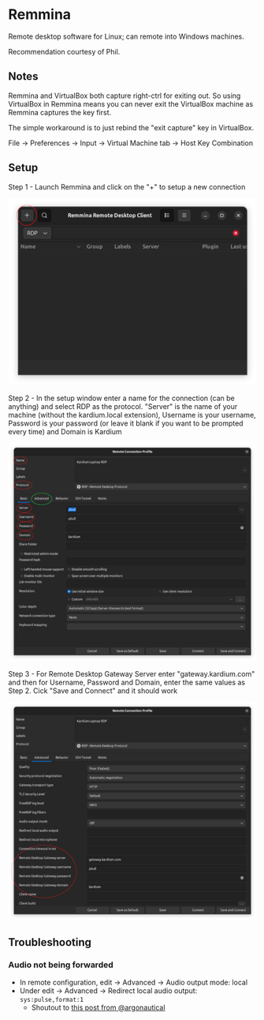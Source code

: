 # Remmina
Remote desktop software for Linux; can remote into Windows machines.

Recommendation courtesy of Phil.

## Notes
Remmina and VirtualBox both capture right-ctrl for exiting out.
So using VirtualBox in Remmina means you can never exit the VirtualBox machine
as Remmina captures the key first.

The simple workaround is to just rebind the "exit capture" key in VirtualBox.

File -> Preferences -> Input -> Virtual Machine tab -> Host Key Combination

## Setup
Step 1 - Launch Remmina and click on the "+" to setup a new connection

![Stage 1](./images/remmina_stage_1.png)

Step 2 - In the setup window enter a name for the connection (can  be anything) and select RDP as the protocol. "Server" is the name of your machine (without the kardium.local extension), Username is your username, Password is your password (or leave it blank if you want to be prompted every time) and Domain is Kardium 

![Stage 2](./images/remmina_stage_2.png)

Step 3 - For Remote Desktop Gateway Server enter "gateway.kardium.com" and then for Username, Password and Domain, enter the same values as Step 2. Cick "Save and Connect" and it should work

![Stage 3](./images/remmina_stage_3.png)

## Troubleshooting
### Audio not being forwarded
* In remote configuration, edit -> Advanced -> Audio output mode: local
* Under edit -> Advanced -> Redirect local audio output: `sys:pulse,format:1`
  * Shoutout to [this post from @argonautical](https://gitlab.com/Remmina/Remmina/-/issues/3361#note_2539153964)
